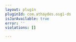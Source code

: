 ```yaml
---
layout: plugin
pluginId: com.athaydes.osgi-ds
isJarAvailable: true
error: ''
violations: []

---
```

